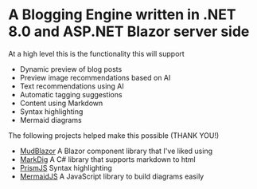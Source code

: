 # A Blogging Engine written in .NET 8.0 and ASP.NET Blazor server side

At a high level this is the functionality this will support
- Dynamic preview of blog posts
- Preview image recommendations based on AI
- Text recommendations using AI
- Automatic tagging suggestions
- Content using Markdown
- Syntax highlighting
- Mermaid diagrams

The following projects helped make this possible (THANK YOU!)
- [MudBlazor](https://www.mudblazor.com/) A Blazor component library that I've liked using
- [MarkDig](https://github.com/xoofx/markdig) A C# library that supports markdown to html
- [PrismJS](https://github.com/PrismJS) Syntax highlighting
- [MermaidJS](https://mermaid.js.org/) A JavaScript library to build diagrams easily
